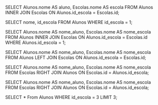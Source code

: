SELECT Alunos.nome AS aluno, Escolas.nome AS escola
FROM Alunos
INNER JOIN Escolas ON Alunos.id_escola = Escolas.id;

SELECT nome, id_escola
FROM Alunos
WHERE id_escola = 1;


SELECT 
  Alunos.nome AS nome_aluno,
  Escolas.nome AS nome_escola
FROM 
  Alunos
INNER JOIN 
  Escolas ON Alunos.id_escola = Escolas.id
WHERE 
  Alunos.id_escola = 1;
  
SELECT 
  Alunos.nome AS nome_aluno,
  Escolas.nome AS nome_escola
FROM 
  Alunos 
LEFT JOIN 
  Escolas 
ON 
  Alunos.id_escola = Escolas.id;
  
  
  
SELECT 
  Alunos.nome AS nome_aluno,
  Escolas.nome AS nome_escola
FROM 
  Escolas
RIGHT JOIN 
  Alunos ON Escolas.id = Alunos.id_escola;



SELECT 
  Alunos.nome AS nome_aluno,
  Escolas.nome AS nome_escola
FROM 
  Escolas
RIGHT JOIN 
  Alunos ON Escolas.id = Alunos.id_escola;


SELECT * From Alunos WHERE id_escola = 3 LIMIT 3;


